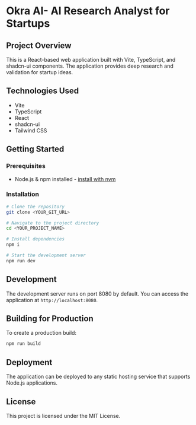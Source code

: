 # Okra AI- AI Research Analyst for Startups

## Project Overview
This is a React-based web application built with Vite, TypeScript, and shadcn-ui components. The application provides deep research and validation for startup ideas.

## Technologies Used
- Vite
- TypeScript
- React
- shadcn-ui
- Tailwind CSS

## Getting Started

### Prerequisites
- Node.js & npm installed - [install with nvm](https://github.com/nvm-sh/nvm#installing-and-updating)

### Installation
```sh
# Clone the repository
git clone <YOUR_GIT_URL>

# Navigate to the project directory
cd <YOUR_PROJECT_NAME>

# Install dependencies
npm i

# Start the development server
npm run dev
```

## Development
The development server runs on port 8080 by default. You can access the application at `http://localhost:8080`.

## Building for Production
To create a production build:
```sh
npm run build
```

## Deployment
The application can be deployed to any static hosting service that supports Node.js applications.

## License
This project is licensed under the MIT License.
